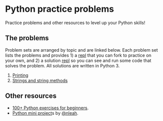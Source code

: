 # Python practice problems
Practice problems and other resources to level up your Python skills!

## The problems
Problem sets are arranged by topic and are linked below. Each problem set lists the problems and provides 1) a [repl](https://replit.com/) that you can fork to practice on your own, and 2) a solution [repl](https://replit.com/) so you can see and run some code that solves the problem. All solutions are written in Python 3.

1. [Printing](./problem_sets/print.md)
2. [Strings and string methods](./problem_sets/strings.md)

## Other resources
* [100+ Python exercises for beginners](https://github.com/zhiwehu/Python-programming-exercises/blob/98c0f26239d65d85e9548e1e82a2c52b63a260d3/100+%20Python%20challenging%20programming%20exercises%20for%20Python%203.md).
* [Python mini project](https://github.com/ndleah/python-mini-project)s by [@nleah](https://github.com/ndleah).

